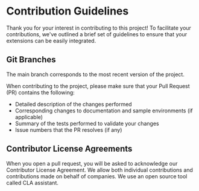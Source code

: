# Contribution Guidelines

Thank you for your interest in contributing to this project! 
To facilitate your contributions, we've outlined a brief set
of guidelines to ensure that your extensions can be easily integrated.

## Git Branches

The main branch corresponds to the most recent version of the project. 

When contributing to the project, please make sure that your Pull Request (PR)
contains the following:

- Detailed description of the changes performed
- Corresponding changes to documentation and sample environments (if
  applicable)
- Summary of the tests performed to validate your changes
- Issue numbers that the PR resolves (if any)

## Contributor License Agreements

When you open a pull request, you will be asked to acknowledge our Contributor
License Agreement. We allow both individual contributions and contributions made
on behalf of companies. We use an open source tool called CLA assistant.